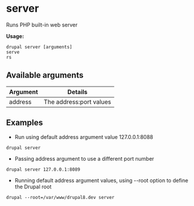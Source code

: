 # server
Runs PHP built-in web server

**Usage:**
```
drupal server [arguments]
serve
rs
```

## Available arguments
Argument | Details
---------|-------------
address | The address:port values

## Examples
* Run using default address argument value 127.0.0.1:8088
```
drupal server
```
* Passing address argument to use a different port number
```
drupal server 127.0.0.1:8089
```
* Running default address argument values, using --root option to define the Drupal root
```
drupal --root=/var/www/drupal8.dev server
```
